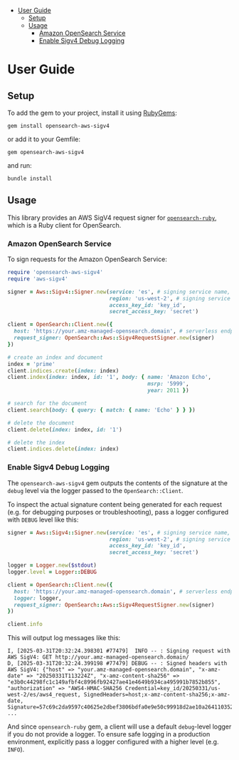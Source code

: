 - [User Guide](#user-guide)
  - [Setup](#setup)
  - [Usage](#usage)
    - [Amazon OpenSearch Service](#amazon-opensearch-service)
    - [Enable Sigv4 Debug Logging](#enable-sigv4-debug-logging)
# User Guide
## Setup

To add the gem to your project, install it using [RubyGems](https://rubygems.org/):

```
gem install opensearch-aws-sigv4
```

or add it to your Gemfile:
```
gem opensearch-aws-sigv4
```
and run:
```
bundle install
```

## Usage

This library provides an AWS SigV4 request signer for [`opensearch-ruby`](https://github.com/opensearch-project/opensearch-ruby/tree/main), which is a Ruby client for OpenSearch.

### Amazon OpenSearch Service
To sign requests for the Amazon OpenSearch Service:

```ruby
require 'opensearch-aws-sigv4'
require 'aws-sigv4'

signer = Aws::Sigv4::Signer.new(service: 'es', # signing service name, use "aoss" for OpenSearch Serverless
                                region: 'us-west-2', # signing service region
                                access_key_id: 'key_id',
                                secret_access_key: 'secret')

client = OpenSearch::Client.new({
  host: 'https://your.amz-managed-opensearch.domain', # serverless endpoint for OpenSearch Serverless
  request_signer: OpenSearch::Aws::Sigv4RequestSigner.new(signer)
})

# create an index and document
index = 'prime'
client.indices.create(index: index)
client.index(index: index, id: '1', body: { name: 'Amazon Echo', 
                                            msrp: '5999', 
                                            year: 2011 })

# search for the document
client.search(body: { query: { match: { name: 'Echo' } } })

# delete the document
client.delete(index: index, id: '1')

# delete the index
client.indices.delete(index: index)
```

### Enable Sigv4 Debug Logging
The `opensearch-aws-sigv4` gem outputs the contents of the signature at the `debug` level via the logger passed to the `OpenSearch::Client`.

To inspect the actual signature content being generated for each request (e.g. for debugging purposes or troubleshooting), pass a logger configured with `DEBUG` level like this:

```ruby
signer = Aws::Sigv4::Signer.new(service: 'es', # signing service name, use "aoss" for OpenSearch Serverless
                                region: 'us-west-2', # signing service region
                                access_key_id: 'key_id',
                                secret_access_key: 'secret')

logger = Logger.new($stdout)
logger.level = Logger::DEBUG

client = OpenSearch::Client.new({
  host: 'https://your.amz-managed-opensearch.domain', # serverless endpoint for OpenSearch Serverless
  logger: logger,
  request_signer: OpenSearch::Aws::Sigv4RequestSigner.new(signer)
})

client.info
```

This will output log messages like this:

```
I, [2025-03-31T20:32:24.398301 #77479]  INFO -- : Signing request with AWS SigV4: GET http://your.amz-managed-opensearch.domain/
D, [2025-03-31T20:32:24.399198 #77479] DEBUG -- : Signed headers with AWS SigV4: {"host" => "your.amz-managed-opensearch.domain", "x-amz-date" => "20250331T113224Z", "x-amz-content-sha256" => "e3b0c44298fc1c149afbf4c8996fb92427ae41e4649b934ca495991b7852b855", "authorization" => "AWS4-HMAC-SHA256 Credential=key_id/20250331/us-west-2/es/aws4_request, SignedHeaders=host;x-amz-content-sha256;x-amz-date, Signature=57c69c2da9597c40625e2dbef3806bdfa0e9e50c99918d2ae10a264110352e51"}
...
```

And since `opensearch-ruby` gem, a client will use a default `debug`-level logger if you do not provide a logger.
To ensure safe logging in a production environment, explicitly pass a logger configured with a higher level \(e.g. `INFO`\).
